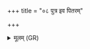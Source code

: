 +++
title = "०८ पुत्र इव पितरम्"

+++
<details><summary>मूलम् (GR)</summary>

पुत्र इव पितरं गच्छ  
स्वज इवाभिष्ठितो दश ।  
तन्तुर् इवावव्ययन्न् इहि  
कृत्ये कृत्याकृतं कृता ॥
</details>